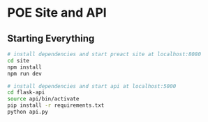 # POE Site and API

## Starting Everything

``` bash
# install dependencies and start preact site at localhost:8080
cd site
npm install
npm run dev
```

``` bash
# install dependencies and start api at localhost:5000
cd flask-api
source api/bin/activate
pip install -r requirements.txt
python api.py
```
